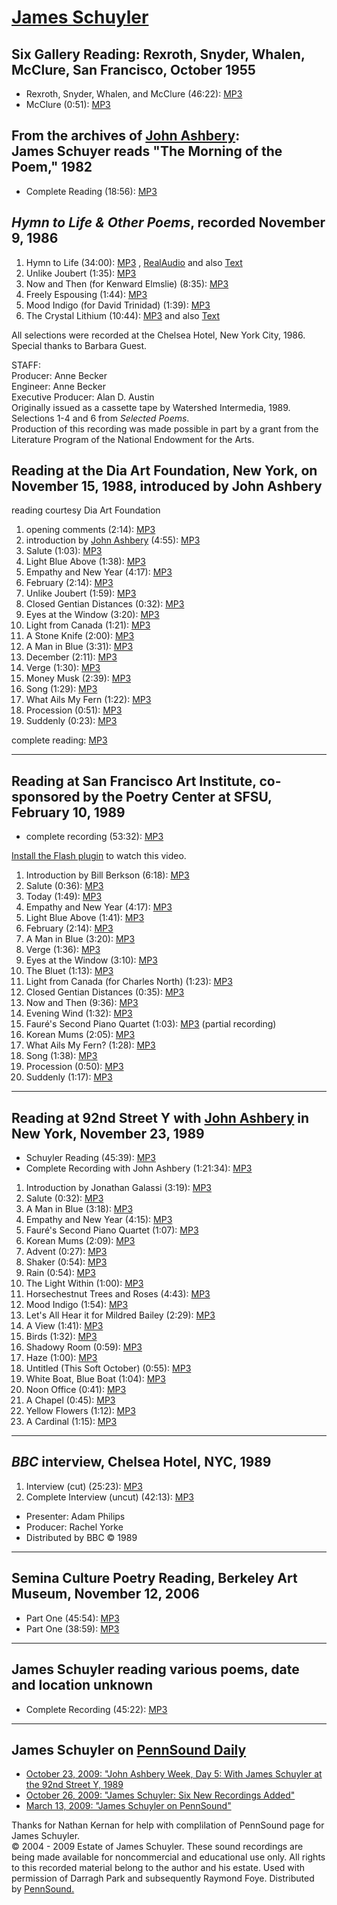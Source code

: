 [James
Schuyler](http://epc.buffalo.edu/authors/schuyler/index.html)
=============================================================

Six Gallery Reading: Rexroth, Snyder, Whalen, McClure, San Francisco, October 1955
----------------------------------------------------------------------------------

-   Rexroth, Snyder, Whalen, and McClure (46:22): [MP3](http://media.sas.upenn.edu/pennsound/groups/Berkson-Tapes/Six-Gallery_01_Rexroth-Snyder-Whalen-McClure_October-1955.mp3)
-   McClure (0:51): [MP3](http://media.sas.upenn.edu/pennsound/groups/Berkson-Tapes/Six-Gallery_02_McClure_October-1955.mp3)


From the archives of [John Ashbery](http://writing.upenn.edu/pennsound/x/Ashbery.php):  
James Schuyer reads "The Morning of the Poem," 1982
----------------------------------------------------------------------------------------

-   Complete Reading (18:56): [MP3](http://media.sas.upenn.edu/pennsound/authors/Schuyler/Schuyler-James_Complete-Reading_The-Morning-of-the-Poet_82.mp3)

*Hymn to Life & Other Poems*, recorded November 9, 1986
-------------------------------------------------------

1.  Hymn to Life (34:00): [MP3](http://media.sas.upenn.edu/pennsound/authors/Schuyler/Schuyler-James_01_Hymn-2-Life_NY_11-9-86.mp3)
    , [RealAudio](http://media.sas.upenn.edu/pennsound/authors/Schuyler/Schuyler-James_01_Hymn-2-Life_NY_11-9-86.rm) and also [Text](http://www.poetryfoundation.org/archive/poem.html?id=21778)
2.  Unlike Joubert (1:35): [MP3](http://media.sas.upenn.edu/pennsound/authors/Schuyler/Schuyler-James_02_Unlike-Joubert_NY_11-9-86.mp3)
3.  Now and Then (for Kenward Elmslie) (8:35): [MP3](http://media.sas.upenn.edu/pennsound/authors/Schuyler/Schuyler-James_03_Now-and-Then_NY_11-9-86.mp3)
4.  Freely Espousing (1:44): [MP3](http://media.sas.upenn.edu/pennsound/authors/Schuyler/Schuyler-James_04_Freely-Espousing_NY_11-9-86.mp3)
5.  Mood Indigo (for David Trinidad) (1:39): [MP3](http://media.sas.upenn.edu/pennsound/authors/Schuyler/Schuyler-James_05_Mood-Indigo_NY_11-9-86.mp3)
6.  The Crystal Lithium (10:44): [MP3](http://media.sas.upenn.edu/pennsound/authors/Schuyler/Schuyler-James_06_Crystal-Lithium_NY_11-9-86.mp3) and also [Text](http://www.poetryfoundation.org/archive/poem.html?id=177967)

All selections were recorded at the Chelsea Hotel, New York City, 1986.  
Special thanks to Barbara Guest.

STAFF:  
Producer: Anne Becker  
Engineer: Anne Becker  
Executive Producer: Alan D. Austin  
Originally issued as a cassette tape by Watershed Intermedia, 1989.  
Selections 1-4 and 6 from *Selected Poems*.  
Production of this recording was made possible in part by a grant from the
Literature Program of the National Endowment for the Arts.

  

Reading at the Dia Art Foundation, New York, on November 15, 1988, introduced by John Ashbery
---------------------------------------------------------------------------------------------

reading courtesy Dia Art Foundation

1.  opening comments (2:14): [MP3](http://media.sas.upenn.edu/pennsound/authors/Schuyler/Dia/Schuyler-James_01_opening-comments_Dia_NYC_11-15-88.mp3)
2.  introduction by [John Ashbery](http://writing.upenn.edu/pennsound/x/Ashbery.php) (4:55): [MP3](http://media.sas.upenn.edu/pennsound/authors/Schuyler/Dia/Schuyler-James_02_introduction-by-John-Ashbery_Dia_NYC_11-15-88.mp3)
3.  Salute (1:03): [MP3](http://media.sas.upenn.edu/pennsound/authors/Schuyler/Dia/Schuyler-James_03_Salute_Dia_NYC_11-15-88.mp3)
4.  Light Blue Above (1:38): [MP3](http://media.sas.upenn.edu/pennsound/authors/Schuyler/Dia/Schuyler-James_04_Light-Blue-Above_Dia_NYC_11-15-88.mp3)
5.  Empathy and New Year (4:17): [MP3](http://media.sas.upenn.edu/pennsound/authors/Schuyler/Dia/Schuyler-James_05_Empathy-and-New-Year_Dia_NYC_11-15-88.mp3)
6.  February (2:14): [MP3](http://media.sas.upenn.edu/pennsound/authors/Schuyler/Dia/Schuyler-James_06_February_Dia_NYC_11-15-88.mp3)
7.  Unlike Joubert (1:59): [MP3](http://media.sas.upenn.edu/pennsound/authors/Schuyler/Dia/Schuyler-James_07_Unlike-Joubert_Dia_NYC_11-15-88.mp3)
8.  Closed Gentian Distances (0:32): [MP3](http://media.sas.upenn.edu/pennsound/authors/Schuyler/Dia/Schuyler-James_08_Closed-Gentian-Distances_Dia_NYC_11-15-88.mp3)
9.  Eyes at the Window (3:20): [MP3](http://media.sas.upenn.edu/pennsound/authors/Schuyler/Dia/Schuyler-James_09_Eyes-at-the-Window_Dia_NYC_11-15-88.mp3)
10. Light from Canada (1:21): [MP3](http://media.sas.upenn.edu/pennsound/authors/Schuyler/Dia/Schuyler-James_10_Light-from-Canada_Dia_NYC_11-15-88.mp3)
11. A Stone Knife (2:00): [MP3](http://media.sas.upenn.edu/pennsound/authors/Schuyler/Dia/Schuyler-James_11_A-Stone-Knife_Dia_NYC_11-15-88.mp3)
12. A Man in Blue (3:31): [MP3](http://media.sas.upenn.edu/pennsound/authors/Schuyler/Dia/Schuyler-James_12_A-Man-in-Blue_Dia_NYC_11-15-88.mp3)
13. December (2:11): [MP3](http://media.sas.upenn.edu/pennsound/authors/Schuyler/Dia/Schuyler-James_13_December_Dia_NYC_11-15-88.mp3)
14. Verge (1:30): [MP3](http://media.sas.upenn.edu/pennsound/authors/Schuyler/Dia/Schuyler-James_14_Verge_Dia_NYC_11-15-88.mp3)
15. Money Musk (2:39): [MP3](http://media.sas.upenn.edu/pennsound/authors/Schuyler/Dia/Schuyler-James_15_Money-Musk_Dia_NYC_11-15-88.mp3)
16. Song (1:29): [MP3](http://media.sas.upenn.edu/pennsound/authors/Schuyler/Dia/Schuyler-James_16_Song_Dia_NYC_11-15-88.mp3)
17. What Ails My Fern (1:22): [MP3](http://media.sas.upenn.edu/pennsound/authors/Schuyler/Dia/Schuyler-James_17_What-Ails-My-Fern_Dia_NYC_11-15-88.mp3)
18. Procession (0:51): [MP3](http://media.sas.upenn.edu/pennsound/authors/Schuyler/Dia/Schuyler-James_18_Procession_Dia_NYC_11-15-88.mp3)
19. Suddenly (0:23): [MP3](http://media.sas.upenn.edu/pennsound/authors/Schuyler/Dia/Schuyler-James_19_Suddenly_Dia_NYC_11-15-88.mp3)

complete reading: [MP3](http://media.sas.upenn.edu/pennsound/authors/Schuyler/Dia/Schuyler-James_11-15-1988_intro-Ashbery_DIa-NY.mp3)

  
  

------------------------------------------------------------------------


Reading at San Francisco Art Institute, co-sponsored by the Poetry Center at SFSU, February 10, 1989
----------------------------------------------------------------------------------------------------

-   complete recording (53:32): [MP3](%20%20http://media.sas.upenn.edu/pennsound/authors/Schuyler/Schuyler-Tapes/Schuyler-James_Complete-Recording_San-Francisco-Art-Institute_02-10-89.mp3)

  

[Install the Flash plugin](http://get.adobe.com/flashplayer/) to watch this video.

  
  

1.  Introduction by Bill Berkson (6:18): [MP3](http://media.sas.upenn.edu/pennsound/authors/Schuyler/Schuyler-Tapes/San-Fran-Art-Institute_02-10-89/Schuyler-James_00_Introduction-by-Bill-Berkson_San-Francisco-Art-Institute_02-10-89.mp3)
2.  Salute (0:36): [MP3](http://media.sas.upenn.edu/pennsound/authors/Schuyler/Schuyler-Tapes/San-Fran-Art-Institute_02-10-89/Schuyler-James_01_Salute_San-Francisco-Art-Institute_02-10-89.mp3)
3.  Today (1:49): [MP3](http://media.sas.upenn.edu/pennsound/authors/Schuyler/Schuyler-Tapes/San-Fran-Art-Institute_02-10-89/Schuyler-James_02_Today_San-Francisco-Art-Institute_02-10-89.mp3)
4.  Empathy and New Year (4:17): [MP3](http://media.sas.upenn.edu/pennsound/authors/Schuyler/Schuyler-Tapes/San-Fran-Art-Institute_02-10-89/Schuyler-James_03_Empathy-And-New-Year_San-Francisco-Art-Institute_02-10-89.mp3)
5.  Light Blue Above (1:41): [MP3](http://media.sas.upenn.edu/pennsound/authors/Schuyler/Schuyler-Tapes/San-Fran-Art-Institute_02-10-89/Schuyler-James_04_Light-Blue-Above_San-Francisco-Art-Institute_02-10-89.mp3)
6.  February (2:14): [MP3](http://media.sas.upenn.edu/pennsound/authors/Schuyler/Schuyler-Tapes/San-Fran-Art-Institute_02-10-89/Schuyler-James_05_February_San-Francisco-Art-Institute_02-10-89.mp3)
7.  A Man in Blue (3:20): [MP3](http://media.sas.upenn.edu/pennsound/authors/Schuyler/Schuyler-Tapes/San-Fran-Art-Institute_02-10-89/Schuyler-James_06_A-Man-In-Blue_San-Francisco-Art-Institute_02-10-89.mp3)
8.  Verge (1:36): [MP3](http://media.sas.upenn.edu/pennsound/authors/Schuyler/Schuyler-Tapes/San-Fran-Art-Institute_02-10-89/Schuyler-James_07_Verge_San-Francisco-Art-Institute_02-10-89.mp3)
9.  Eyes at the Window (3:10): [MP3](http://media.sas.upenn.edu/pennsound/authors/Schuyler/Schuyler-Tapes/San-Fran-Art-Institute_02-10-89/Schuyler-James_08_Eyes-At-The-Window_San-Francisco-Art-Institute_02-10-89.mp3)
10. The Bluet (1:13): [MP3](http://media.sas.upenn.edu/pennsound/authors/Schuyler/Schuyler-Tapes/San-Fran-Art-Institute_02-10-89/Schuyler-James_09_The-Bluet_San-Francisco-Art-Institute_02-10-89.mp3)
11. Light from Canada (for Charles North) (1:23): [MP3](http://media.sas.upenn.edu/pennsound/authors/Schuyler/Schuyler-Tapes/San-Fran-Art-Institute_02-10-89/Schuyler-James_10_Light-From-Canada-for-Charles-North_San-Francisco-Art-Institute_02-10-89.mp3)
12. Closed Gentian Distances (0:35): [MP3](http://media.sas.upenn.edu/pennsound/authors/Schuyler/Schuyler-Tapes/San-Fran-Art-Institute_02-10-89/Schuyler-James_11_Closed-Gentian-Distances_San-Francisco-Art-Institute_02-10-89.mp3)
13. Now and Then (9:36): [MP3](http://media.sas.upenn.edu/pennsound/authors/Schuyler/Schuyler-Tapes/San-Fran-Art-Institute_02-10-89/Schuyler-James_12_Now-And-Then_San-Francisco-Art-Institute_02-10-89.mp3)
14. Evening Wind (1:32): [MP3](http://media.sas.upenn.edu/pennsound/authors/Schuyler/Schuyler-Tapes/San-Fran-Art-Institute_02-10-89/Schuyler-James_13_Evening-Wind_San-Francisco-Art-Institute_02-10-89.mp3)
15. Fauré's Second Piano Quartet (1:03): [MP3](http://media.sas.upenn.edu/pennsound/authors/Schuyler/Schuyler-Tapes/San-Fran-Art-Institute_02-10-89/Schuyler-Jame_14_Faure%27s-Second-Piano-Quartet-partial_San-Francisco-Art-Institute_02-10-89.mp3) (partial recording)
16. Korean Mums (2:05): [MP3](http://media.sas.upenn.edu/pennsound/authors/Schuyler/Schuyler-Tapes/San-Fran-Art-Institute_02-10-89/Schuyler-James_15_Korean-Mums_San-Francisco-Art-Institute_02-10-89.mp3)
17. What Ails My Fern? (1:28): [MP3](http://media.sas.upenn.edu/pennsound/authors/Schuyler/Schuyler-Tapes/San-Fran-Art-Institute_02-10-89/Schuyler-James_16_What-Ails-My-Fern_San-Francisco-Art-Institute_02-10-89.mp3)
18. Song (1:38): [MP3](http://media.sas.upenn.edu/pennsound/authors/Schuyler/Schuyler-Tapes/San-Fran-Art-Institute_02-10-89/Schuyler-James_17_Song_San-Francisco-Art-Institute_02-10-89.mp3)
19. Procession (0:50): [MP3](http://media.sas.upenn.edu/pennsound/authors/Schuyler/Schuyler-Tapes/San-Fran-Art-Institute_02-10-89/Schuyler-James_18_Procession_San-Francisco-Art-Institute_02-10-89.mp3)
20. Suddenly (1:17): [MP3](http://media.sas.upenn.edu/pennsound/authors/Schuyler/Schuyler-Tapes/San-Fran-Art-Institute_02-10-89/Schuyler-James_19_Suddenly_San-Francisco-Art-Institute_02-10-89.mp3)

------------------------------------------------------------------------


Reading at 92nd Street Y with [John Ashbery](Ashbery.php) in New York, November 23, 1989
----------------------------------------------------------------------------------------

-   Schuyler Reading (45:39): [MP3](http://media.sas.upenn.edu/pennsound/authors/Schuyler/Schuyler-Tapes/Schuyler-James_Complete-Recording_Reading-at-92nd-Street-Y_11-23-89.mp3%0A)  
-   Complete Recording with John Ashbery (1:21:34): [MP3](http://media.sas.upenn.edu/pennsound/authors/Schuyler/Schuyler-Tapes/Schuyler-James-and-Ashbery-John_Complete-Recording_92nd-Street-Y_11-23-89.mp3%0A)

1.  Introduction by Jonathan Galassi (3:19): [MP3](http://media.sas.upenn.edu/pennsound/authors/Schuyler/Schuyler-Tapes/92-Street-Y-11-23-89/Schuyler-James_00_Introduction-by-Jonathan-Galassi_Reading-at-92nd-Street-Y_11-23-89.mp3)
2.  Salute (0:32): [MP3](http://media.sas.upenn.edu/pennsound/authors/Schuyler/Schuyler-Tapes/92-Street-Y-11-23-89/Schuyler-James_01_Salute_Reading-at-92nd-Street-Y_11-23-89.mp3)
3.  A Man in Blue (3:18): [MP3](http://media.sas.upenn.edu/pennsound/authors/Schuyler/Schuyler-Tapes/92-Street-Y-11-23-89/Schuyler-James_02_A-Man-in-Blue_Reading-at-92nd-Street-Y_11-23-89.mp3)
4.  Empathy and New Year (4:15): [MP3](http://media.sas.upenn.edu/pennsound/authors/Schuyler/Schuyler-Tapes/92-Street-Y-11-23-89/Schuyler-James_03_Empathy-And-New-Year_Reading-at-92nd-Street-Y_11-23-89.mp3)
5.  Fauré's Second Piano Quartet (1:07): [MP3](http://media.sas.upenn.edu/pennsound/authors/Schuyler/Schuyler-Tapes/92-Street-Y-11-23-89/Schuyler-James_04_Faures-Second-Piano-Quartet_Complete-Recording_Reading-at-92nd-Street-Y_11-23-89.mp3)
6.  Korean Mums (2:09): [MP3](http://media.sas.upenn.edu/pennsound/authors/Schuyler/Schuyler-Tapes/92-Street-Y-11-23-89/Schuyler-James_05_Korean-Mums_Reading-at-92nd-Street-Y_11-23-89.mp3)
7.  Advent (0:27): [MP3](http://media.sas.upenn.edu/pennsound/authors/Schuyler/Schuyler-Tapes/92-Street-Y-11-23-89/Schuyler-James_06_Advent_Reading-at-92nd-Street-Y_11-23-89.mp3)
8.  Shaker (0:54): [MP3](http://media.sas.upenn.edu/pennsound/authors/Schuyler/Schuyler-Tapes/92-Street-Y-11-23-89/Schuyler-James_07_Shaker_Reading-at-92nd-Street-Y_11-23-89.mp3)
9.  Rain (0:54): [MP3](http://media.sas.upenn.edu/pennsound/authors/Schuyler/Schuyler-Tapes/92-Street-Y-11-23-89/Schuyler-James_08_Rain_Reading-at-92nd-Street-Y_11-23-89.mp3)
10. The Light Within (1:00): [MP3](http://media.sas.upenn.edu/pennsound/authors/Schuyler/Schuyler-Tapes/92-Street-Y-11-23-89/Schuyler-James_09_The-Light-Within_Reading-at-92nd-Street-Y_11-23-89.mp3)
11. Horsechestnut Trees and Roses (4:43): [MP3](http://media.sas.upenn.edu/pennsound/authors/Schuyler/Schuyler-Tapes/92-Street-Y-11-23-89/Schuyler-James_10_The-Horsechestnut-Trees-and-Roses_Reading-at-92nd-Street-Y_11-23-89.mp3)
12. Mood Indigo (1:54): [MP3](http://media.sas.upenn.edu/pennsound/authors/Schuyler/Schuyler-Tapes/92-Street-Y-11-23-89/Schuyler-James_11_Mood-Indigo_Reading-at-92nd-Street-Y_11-23-89.mp3)
13. Let's All Hear it for Mildred Bailey (2:29): [MP3](http://media.sas.upenn.edu/pennsound/authors/Schuyler/Schuyler-Tapes/92-Street-Y-11-23-89/Schuyler-James_12_Lets-All-Hear-It-For-Mildred-Bailey_Reading-at-92nd-Street-Y_11-23-89.mp3)
14. A View (1:41): [MP3](http://media.sas.upenn.edu/pennsound/authors/Schuyler/Schuyler-Tapes/92-Street-Y-11-23-89/Schuyler-James_13_A-View_Reading-at-92nd-Street-Y_11-23-89.mp3)
15. Birds (1:32): [MP3](http://media.sas.upenn.edu/pennsound/authors/Schuyler/Schuyler-Tapes/92-Street-Y-11-23-89/Schuyler-James_14_Birds_Reading-at-92nd-Street-Y_11-23-89.mp3)
16. Shadowy Room (0:59): [MP3](http://media.sas.upenn.edu/pennsound/authors/Schuyler/Schuyler-Tapes/92-Street-Y-11-23-89/Schuyler-James_15_Shadowy-Room_Reading-at-92nd-Street-Y_11-23-89.mp3)
17. Haze (1:00): [MP3](http://media.sas.upenn.edu/pennsound/authors/Schuyler/Schuyler-Tapes/92-Street-Y-11-23-89/Schuyler-James_16_Haze_Reading-at-92nd-Street-Y_11-23-89.mp3)
18. Untitled (This Soft October) (0:55): [MP3](http://media.sas.upenn.edu/pennsound/authors/Schuyler/Schuyler-Tapes/92-Street-Y-11-23-89/Schuyler-James_17_Untitled_Reading-at-92nd-Street-Y_11-23-89.mp3)
19. White Boat, Blue Boat (1:04): [MP3](http://media.sas.upenn.edu/pennsound/authors/Schuyler/Schuyler-Tapes/92-Street-Y-11-23-89/Schuyler-James_18_White-Boat-Blue-Boat_Reading-at-92nd-Street-Y_11-23-89.mp3)
20. Noon Office (0:41): [MP3](http://media.sas.upenn.edu/pennsound/authors/Schuyler/Schuyler-Tapes/92-Street-Y-11-23-89/Schuyler-James_19_Noon-Office_Reading-at-92nd-Street-Y_11-23-89.mp3)
21. A Chapel (0:45): [MP3](http://media.sas.upenn.edu/pennsound/authors/Schuyler/Schuyler-Tapes/92-Street-Y-11-23-89/Schuyler-James_20_A-Chapel_Reading-at-92nd-Street-Y_11-23-89.mp3)
22. Yellow Flowers (1:12): [MP3](http://media.sas.upenn.edu/pennsound/authors/Schuyler/Schuyler-Tapes/92-Street-Y-11-23-89/Schuyler-James_21_Yellow-Flowers_Reading-at-92nd-Street-Y_11-23-89.mp3)
23. A Cardinal (1:15): [MP3](http://media.sas.upenn.edu/pennsound/authors/Schuyler/Schuyler-Tapes/92-Street-Y-11-23-89/Schuyler-James_22_A-Cardinal_Reading-at-92nd-Street-Y_11-23-89.mp3)

------------------------------------------------------------------------


*BBC* interview, Chelsea Hotel, NYC, 1989
-----------------------------------------

1.  Interview (cut) (25:23): [MP3](http://media.sas.upenn.edu/pennsound/authors/Schuyler/Schuyler-Tapes/Schuyler-James_Complete-Recording_Poem-Interview-and-poetry_Chelsea-Hotel-NYC_presented-by-Adam-Philips_BBC-Interview_1989.mp3)
2.  Complete Interview (uncut) (42:13): [MP3](http://media.sas.upenn.edu/pennsound/authors/Schuyler/Schuyler-Tapes/Schuyler-James_Complete-Recording_Interview-Chelsea-Hotel_UNCUT_03-04-89.mp3)

-   Presenter: Adam Philips
-   Producer: Rachel Yorke
-   Distributed by BBC © 1989

------------------------------------------------------------------------

Semina Culture Poetry Reading, Berkeley Art Museum, November 12, 2006
---------------------------------------------------------------------

-   Part One (45:54): [MP3](http://media.sas.upenn.edu/pennsound/groups/Berkson-Tapes/Semina-Culture-Poetry-Reading_01_Berkeley-Art-Museum_11-12-06.mp3)
-   Part One (38:59): [MP3](http://media.sas.upenn.edu/pennsound/groups/Berkson-Tapes/Semina-Culture-Poetry-Reading_02_Berkeley-Art-Museum_11-12-06.mp3)

------------------------------------------------------------------------


James Schuyler reading various poems, date and location unknown
---------------------------------------------------------------

-   Complete Recording (45:22): [MP3](http://media.sas.upenn.edu/pennsound/authors/Schuyler/Schuyler-Tapes/Schuyler-James_Complete-Recording_Date-Location-Unknown.mp3)

------------------------------------------------------------------------

James Schuyler on [PennSound Daily](http://writing.upenn.edu/pennsound/daily)
-----------------------------------------------------------------------------

-   [October 23, 2009: "John Ashbery Week, Day 5: With James Schuyler at the 92nd Street Y, 1989](http://writing.upenn.edu/pennsound/daily/200910.php#23_16:49)
-   [October 26, 2009: "James Schuyler: Six New Recordings Added"](http://writing.upenn.edu/pennsound/daily/200910.php#26_16:44)
-   [March 13, 2009: "James Schuyler on PennSound"](http://writing.upenn.edu/pennsound/daily/200903.php#13_17:18)

Thanks for Nathan Kernan for help with complilation of PennSound page for James Schuyler.  
© 2004 - 2009 Estate of James Schuyler. These sound recordings
are being made available for noncommercial and educational use only. All
rights to this recorded material belong to the author and his estate. Used
with permission of Darragh Park and subsequently Raymond Foye. Distributed by [PennSound.](../index.html)

